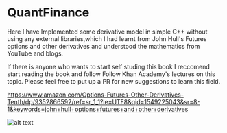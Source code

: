 # QuantFinance

Here I have Implemented some derivative model in simple C++ without using any external libraries,which I had learnt from John Hull's Futures options and other derivatives and understood the mathematics from YouTube and blogs.

If there is anyone who wants to start self studing this book I reccomend start reading the book and follow Follow Khan Academy's lectures on this topic. Please feel free to put up a PR for new suggestions to learn this field.

https://www.amazon.com/Options-Futures-Other-Derivatives-Tenth/dp/9352866592/ref=sr_1_1?ie=UTF8&qid=1549225043&sr=8-1&keywords=john+hull+options+futures+and+other+derivatives

![alt text](https://images-na.ssl-images-amazon.com/images/I/51C1OV3-+FL._AC_US218_.jpg)
